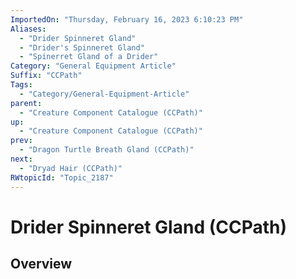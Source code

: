 ```yaml
---
ImportedOn: "Thursday, February 16, 2023 6:10:23 PM"
Aliases:
  - "Drider Spinneret Gland"
  - "Drider's Spinneret Gland"
  - "Spinerret Gland of a Drider"
Category: "General Equipment Article"
Suffix: "CCPath"
Tags:
  - "Category/General-Equipment-Article"
parent:
  - "Creature Component Catalogue (CCPath)"
up:
  - "Creature Component Catalogue (CCPath)"
prev:
  - "Dragon Turtle Breath Gland (CCPath)"
next:
  - "Dryad Hair (CCPath)"
RWtopicId: "Topic_2187"
---
```

# Drider Spinneret Gland (CCPath)
## Overview
